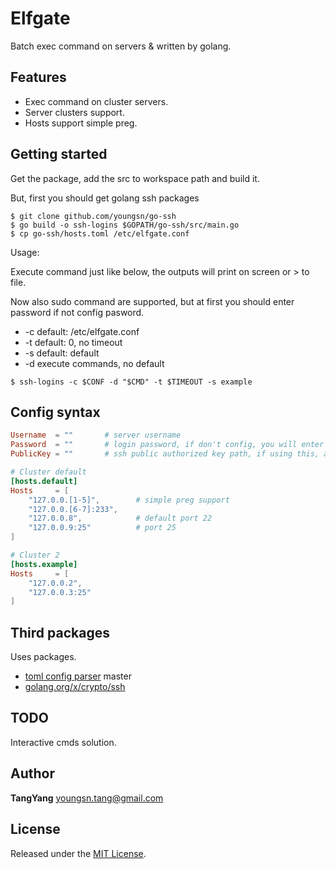 # Elfgate

Batch exec command on servers &amp; written by golang.

## Features

- Exec command on cluster servers.
- Server clusters support.
- Hosts support simple preg.

## Getting started

Get the package, add the src to workspace path and build it.

But, first you should get golang ssh packages

```shell
$ git clone github.com/youngsn/go-ssh
$ go build -o ssh-logins $GOPATH/go-ssh/src/main.go
$ cp go-ssh/hosts.toml /etc/elfgate.conf
```

Usage:

Execute command just like below, the outputs will print on screen or > to file.

Now also sudo command are supported, but at first you should enter password if not config pasword.

- -c default: /etc/elfgate.conf
- -t default: 0, no timeout
- -s default: default
- -d execute commands, no default

```shell
$ ssh-logins -c $CONF -d "$CMD" -t $TIMEOUT -s example
```

## Config syntax
```toml
Username  = ""       # server username
Password  = ""       # login password, if don't config, you will enter through stdin
PublicKey = ""       # ssh public authorized key path, if using this, add here

# Cluster default
[hosts.default]
Hosts     = [
    "127.0.0.[1-5]",        # simple preg support
    "127.0.0.[6-7]:233",
    "127.0.0.8",            # default port 22
    "127.0.0.9:25"          # port 25
]

# Cluster 2
[hosts.example]
Hosts     = [
    "127.0.0.2",
    "127.0.0.3:25"
]
```


## Third packages

Uses packages.

- [toml config parser](https://github.com/BurntSushi/toml) master
- [golang.org/x/crypto/ssh](https://github.com/golang/crypto)

## TODO

Interactive cmds solution.

## Author

**TangYang**
<youngsn.tang@gmail.com>

## License

Released under the [MIT License](https://github.com/youngsn/go-ssh/blob/master/LICENSE).

